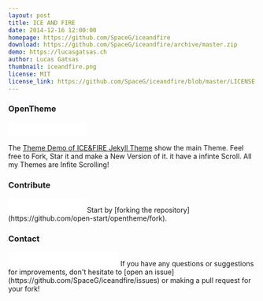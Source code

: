 ```yaml
---
layout: post
title: ICE AND FIRE 
date: 2014-12-16 12:00:00
homepage: https://github.com/SpaceG/iceandfire
download: https://github.com/SpaceG/iceandfire/archive/master.zip
demo: https://lucasgatsas.ch
author: Lucas Gatsas
thumbnail: iceandfire.png
license: MIT
license_link: https://github.com/SpaceG/iceandfire/blob/master/LICENSE
---
```

### OpenTheme
<iframe src="//ghbtns.com/github-btn.html?user=SpaceG&repo=iceandfire&type=watch&count=true&size=large" allowtransparency="true" frameborder="0" scrolling="0" width="160px" height="30px"></iframe>




The [Theme Demo of ICE&FIRE Jekyll Theme](https://github.com/SpaceG/iceandfire) show the main Theme. Feel free to Fork, Star it and make a New Version of it. 
it have a infinte Scroll. All my Themes are Infite Scrolling! 

### Contribute
<iframe src="//ghbtns.com/github-btn.html?user=SpaceG&repo=iceandfire&type=fork&count=true&size=large" allowtransparency="true" frameborder="0" scrolling="0" width="156px" height="30px"></iframe>
Start by [forking the repository](https://github.com/open-start/opentheme/fork).

### Contact
<iframe src="//ghbtns.com/github-btn.html?user=SpaceG&type=follow&count=true&size=large" allowtransparency="true" frameborder="0" scrolling="0" width="224px" height="30px"></iframe>
If you have any questions or suggestions for improvements, don't hesitate to [open an issue](https://github.com/SpaceG/iceandfire/issues) or making a pull request for your fork!

